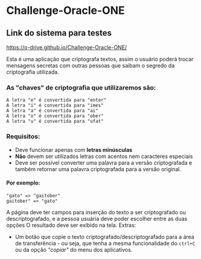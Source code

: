 # Challenge-Oracle-ONE

## Link do sistema para testes
https://o-drive.github.io/Challenge-Oracle-ONE/


Esta é uma aplicação que criptografa textos, assim o usuário poderá trocar mensagens secretas com outras pessoas que saibam o segredo da criptografia utilizada.

### As "chaves" de criptografia que utilizaremos são:<br>
`A letra "e" é convertida para "enter"`<br>
`A letra "i" é convertida para "imes"`<br>
`A letra "a" é convertida para "ai"`<br>
`A letra "o" é convertida para "ober"`<br>
`A letra "u" é convertida para "ufat"`<br>

### Requisitos:
- Deve funcionar apenas com **letras minúsculas**
- **Não** devem ser utilizados letras com acentos nem caracteres especiais
- Deve ser possível converter uma palavra para a versão criptografada e também retornar uma palavra criptografada para a versão original.

#### Por exemplo:<br>
`"gato" => "gaitober"`<br>
`gaitober" => "gato"`<br>

A página deve ter campos para inserção do texto a ser criptografado ou descriptografado, e a pessoa usuária deve poder escolher entre as duas opções
O resultado deve ser exibido na tela.
Extras:
- Um botão que copie o texto criptografado/descriptografado para a área de transferência - ou seja, que tenha a mesma funcionalidade do `ctrl+C` ou da opção *"copiar"* do menu dos aplicativos.
